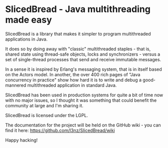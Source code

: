 SlicedBread - Java multithreading made easy
===========================================

SlicedBread is a library that makes it simpler to program multithreaded
applications in Java. 

It does so by doing away with "classic" multithreaded 
staples - that is, shared state using thread-safe objects, locks and 
synchronizers - versus a set of single-thread processes that
send and receive immutable messages. 

In a sense it is inspired by Erlang's 
messaging system, that is in itself based on the Actors model. 
In another, the over 400 rich pages of "Java concurrency 
in practice" show how hard it is to write and debug a good-mannered multithreaded
application in standard Java.

SlicedBread has been used in production systems for quite a bit of time now with no major 
issues, so I thought it was something that could benefit the community at large
and I'm sharing it.

SlicedBread is licensed under the LGPL.

The documentation for the project will be held on the GitHub wiki  - you can 
find it here: https://github.com/l3nz/SlicedBread/wiki

Happy hacking!


